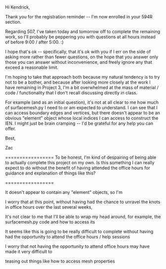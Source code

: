 Hi Kendrick, 

Thank you for the registration reminder -- I'm now enrolled in your 594R section. 

Regarding 507, I've taken today and tomorrow off to complete the remaining work, so I'll probably be peppering you with questions at all hours instead of before 9:00 / after 5:00. :)

I hope that's ok -- specifically, that it's ok with you if I err on the side of asking more rather than fewer questions, on the hope that you answer only those you can answer without inconvenience, and freely ignore any that exceed a reasonable limit. 

I'm hoping to take that approach both because my natural tendency is to try not to be a bother, and because after looking more closely at the work I have remaining in Project 3, I'm a bit overwhelmed at the mass of material / code / functionality that I don't recall discussing directly in class. 

For example (and as an initial question), it's not at all clear to me how much of surfacemesh.py I need to or am expected to understand. I can see that I can access boundary edges and vertices, but there doesn't appear to be an obvious "element" object whose local indices I can access to construct the IEN. I might just be brain cramping -- I'd be grateful for any help you can offer.

Best, 

Zac

=================
To be honest, I'm kind of despairing of being able to actually complete this project on my own. Is this something I can really expect to do without the benefit of having attended the office hours for guidance and explanation of things like this? 

=================

It doesn't appear to contain any "element" objects, so I'm 

I worry that at this point, without having had the chance to unravel the knots in office hours over the last several weeks, 


It's not clear to me that I'll be able to wrap my head around, for example, the surfacemesh.py code and how to access its


It seems like this is going to be really difficult to complete without having had the opportunity to attend the office hours / help sessions


I worry that not having the opportunity to attend office hours may have made it very difficult to 

teasing out things like how to access mesh properties 